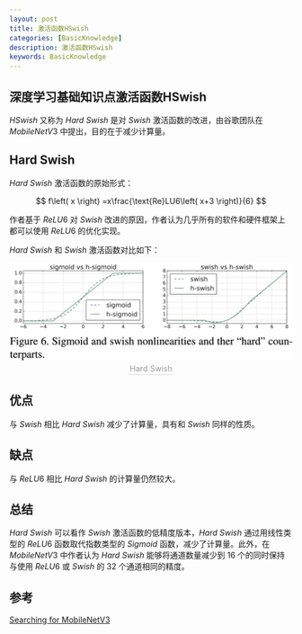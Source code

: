 ```yaml
---
layout: post
title: 激活函数HSwish
categories: [BasicKnowledge]
description: 激活函数HSwish
keywords: BasicKnowledge
---
```



深度学习基础知识点激活函数HSwish
---

$HSwish$ 又称为 $Hard \ Swish$ 是对 $Swish$ 激活函数的改进，由谷歌团队在 $MobileNetV3$ 中提出，目的在于减少计算量。

## Hard Swish
$Hard \ Swish$ 激活函数的原始形式：

$$
f\left( x \right) =x\frac{\text{Re}LU6\left( x+3 \right)}{6}
$$

作者基于 $ReLU6$ 对 $Swish$ 改进的原因，作者认为几乎所有的软件和硬件框架上都可以使用 $ReLU6$ 的优化实现。


$Hard \ Swish$ 和 $Swish$ 激活函数对比如下：

<center>
    <img 
    src="https://github.com/lovejing0306/Images/blob/master/DeepLearning/Skill/ActiveFunction/hswish.jpg?raw=true"
    width="560" height="" />
    <br>
    <div style="color:orange; border-bottom: 1px solid #d9d9d9;
    display: inline-block;
    color: #999;
    padding: 2px;">Hard Swish</div>
</center>

## 优点
与 $Swish$ 相比 $Hard \ Swish$ 减少了计算量，具有和 $Swish$ 同样的性质。

## 缺点
与  $ReLU6$ 相比 $Hard \ Swish$ 的计算量仍然较大。

## 总结
$Hard \ Swish$ 可以看作 $Swish$ 激活函数的低精度版本，$Hard \ Swish$ 通过用线性类型的 $ReLU6$ 函数取代指数类型的 $Sigmoid$ 函数，减少了计算量。此外，在 $MobileNetV3$ 中作者认为 $Hard \ Swish$ 能够将通道数量减少到 $16$ 个的同时保持与使用 $ReLU6$ 或 $Swish$ 的 $32$ 个通道相同的精度。

## 参考
[Searching for MobileNetV3](https://arxiv.org/abs/1905.02244)

